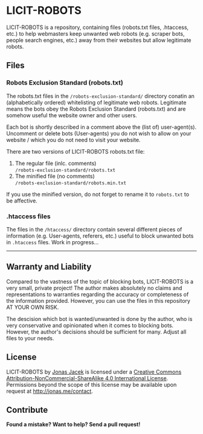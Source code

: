 # LICIT-ROBOTS

LICIT-ROBOTS is a repository, containing files (robots.txt files, .htaccess, etc.) to help webmasters keep unwanted web robots (e.g. scraper bots, people search engines, etc.) away from their websites but allow legitimate robots.

## Files

### Robots Exclusion Standard (robots.txt)

The robots.txt files in the `/robots-exclusion-standard/` directory conatin an (alphabetically ordered) whitelisting of legitimate web robots. Legitimate means the bots obey the Robots Exclusion Standard (robots.txt) and are somehow useful the website owner and other users.

Each bot is shortly described in a comment above the (list of) user-agent(s). Uncomment or delete bots (User-agents) you do not wish to allow on your website / which you do not need to visit your website.

There are two versions of LICIT-ROBOTS robots.txt file:

1. The regular file (inlc. comments)  
   `/robots-exclusion-standard/robots.txt`
2. The minified file (no comments)  
   `/robots-exclusion-standard/robots.min.txt`

If you use the minified version, do not forget to rename it to `robots.txt` to be affective.

### .htaccess files

The files in the `/htaccess/` directory contain several different pieces of information (e.g. User-agents, referers, etc.) useful to block unwanted bots in `.htaccess` files. Work in progress...

***

## Warranty and Liability
Compared to the vastness of the topic of blocking bots, LICIT-ROBOTS is a very small, private project! The author makes absolutely no claims and representations to warranties regarding the accuracy or completeness of the information provided. However, you can use the files in this repository AT YOUR OWN RISK.

The descision which bot is wanted/unwanted is done by the author, who is very conservative and opinionated when it comes to blocking bots. However, the author's decisions should be sufficient for many. Adjust all files to your needs.

## License

<span xmlns:dct="http://purl.org/dc/terms/" href="http://purl.org/dc/dcmitype/Text" property="dct:title" rel="dct:type">LICIT-ROBOTS</span> by <a xmlns:cc="http://creativecommons.org/ns#" href="https://github.com/jonasjacek/licit-robots" property="cc:attributionName" rel="cc:attributionURL">Jonas Jacek</a> is licensed under a <a rel="license" href="http://creativecommons.org/licenses/by-nc-sa/4.0/">Creative Commons Attribution-NonCommercial-ShareAlike 4.0 International License</a>. Permissions beyond the scope of this license may be available upon request at <a xmlns:cc="http://creativecommons.org/ns#" href="http://jonas.me/contact" rel="cc:morePermissions">http://jonas.me/contact</a>.

## Contribute

**Found a mistake? Want to help? Send a pull request!**

